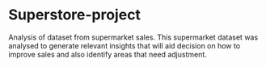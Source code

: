 # Superstore-project
Analysis of dataset from supermarket sales.
This supermarket dataset was analysed to generate relevant insights that will aid decision on how to improve sales and also identify areas that need adjustment.

